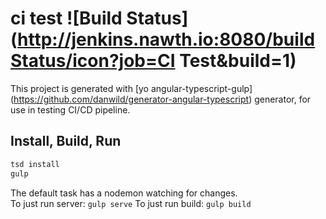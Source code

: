 # ci test ![Build Status](http://jenkins.nawth.io:8080/buildStatus/icon?job=CI Test&build=1)

This project is generated with [yo angular-typescript-gulp] (https://github.com/danwild/generator-angular-typescript)
generator, for use in testing CI/CD pipeline.

## Install, Build, Run

```bash
tsd install
gulp
```

The default task has a nodemon watching for changes.<br/>
To just run server: `gulp serve`
To just run build: `gulp build`